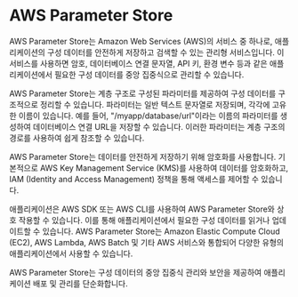 # AWS Parameter Store
AWS Parameter Store는 Amazon Web Services (AWS)의 서비스 중 하나로, 애플리케이션의 구성 데이터를 안전하게 저장하고 검색할 수 있는 관리형 서비스입니다. 이 서비스를 사용하면 암호, 데이터베이스 연결 문자열, API 키, 환경 변수 등과 같은 애플리케이션에서 필요한 구성 데이터를 중앙 집중식으로 관리할 수 있습니다.

AWS Parameter Store는 계층 구조로 구성된 파라미터를 제공하여 구성 데이터를 구조적으로 정리할 수 있습니다. 파라미터는 일반 텍스트 문자열로 저장되며, 각각에 고유한 이름이 있습니다. 예를 들어, "/myapp/database/url"이라는 이름의 파라미터를 생성하여 데이터베이스 연결 URL을 저장할 수 있습니다. 이러한 파라미터는 계층 구조의 경로를 사용하여 쉽게 참조할 수 있습니다.

AWS Parameter Store는 데이터를 안전하게 저장하기 위해 암호화를 사용합니다. 기본적으로 AWS Key Management Service (KMS)를 사용하여 데이터를 암호화하고, IAM (Identity and Access Management) 정책을 통해 액세스를 제어할 수 있습니다.

애플리케이션은 AWS SDK 또는 AWS CLI를 사용하여 AWS Parameter Store와 상호 작용할 수 있습니다. 이를 통해 애플리케이션에서 필요한 구성 데이터를 읽거나 업데이트할 수 있습니다. AWS Parameter Store는 Amazon Elastic Compute Cloud (EC2), AWS Lambda, AWS Batch 및 기타 AWS 서비스와 통합되어 다양한 유형의 애플리케이션에서 사용할 수 있습니다.

AWS Parameter Store는 구성 데이터의 중앙 집중식 관리와 보안을 제공하여 애플리케이션 배포 및 관리를 단순화합니다.